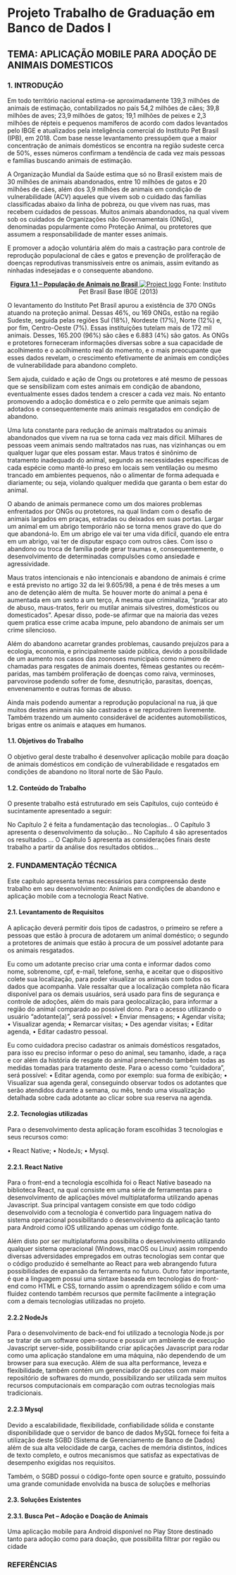 # Projeto Trabalho de Graduação em Banco de Dados I

## TEMA: APLICAÇÃO MOBILE PARA ADOÇÃO DE ANIMAIS DOMESTICOS

### 1. INTRODUÇÃO
Em todo território nacional estima-se aproximadamente 139,3 milhões de animais de estimação, contabilizados no país 54,2 milhões de cães; 39,8 milhões de aves; 23,9 milhões de gatos; 19,1 milhões de peixes e 2,3 milhões de répteis e pequenos mamíferos de acordo com dados levantados pelo IBGE e atualizados pela inteligência comercial do Instituto Pet Brasil (IPB), em 2018. Com base nesse levantamento pressupõem que a maior concentração de animais domésticos se encontra na região sudeste cerca de 50%, esses números confirmam a tendência de cada vez mais pessoas e famílias buscando animais de estimação.

A Organização Mundial da Saúde estima que só no Brasil existem mais de 30 milhões de animais abandonados, entre 10 milhões de gatos e 20 milhões de cães, além dos 3,9 milhões de animais em condição de vulnerabilidade (ACV) aqueles que vivem sob o cuidado das famílias classificadas abaixo da linha de pobreza, ou que vivem nas ruas, mas recebem cuidados de pessoas. Muitos animais abandonados, na qual vivem sob os cuidados de Organizações não Governamentais (ONGs), denominadas popularmente como Proteção Animal, ou protetores que assumem a responsabilidade de manter esses animais.

E promover a adoção voluntária além do mais a castração para controle de reprodução populacional de cães e gatos e prevenção de proliferação de doenças reprodutivas transmissíveis entre os animais, assim evitando as ninhadas indesejadas e o consequente abandono.

<p align="center">
  <a href="" rel="noopener">
 <b>Figura 1.1 – População de Animais no Brasil</b>
 <img src="img/Sem título.jpg" alt="Project logo"></a>
 Fonte: Instituto Pet Brasil Base IBGE (2013)
</p>

O levantamento do Instituto Pet Brasil apurou a existência de 370 ONGs atuando na proteção animal. Dessas 46%, ou 169 ONGs, estão na região Sudeste, seguida pelas regiões Sul (18%), Nordeste (17%), Norte (12%) e, por fim, Centro-Oeste (7%). Essas instituições tutelam mais de 172 mil animais. Desses, 165.200 (96%) são cães e 6.883 (4%) são gatos. As ONGs e protetores forneceram informações diversas sobre a sua capacidade de acolhimento e o acolhimento real do momento, e o mais preocupante que esses dados revelam, o crescimento efetivamente de animais em condições de vulnerabilidade para abandono completo.

Sem ajuda, cuidado e ação de Ongs ou protetores e até mesmo de pessoas que se sensibilizam com estes animais em condição de abandono, eventualmente esses dados tendem a crescer a cada vez mais. No entanto promovendo a adoção doméstica e o zelo permite que animais sejam adotados e consequentemente mais animais resgatados em condição de abandono.

Uma luta constante para redução de animais maltratados ou animais abandonados que vivem na rua se torna cada vez mais difícil. Milhares de pessoas veem animais sendo maltratados nas ruas, nas vizinhanças ou em qualquer lugar que eles possam estar. Maus tratos é sinônimo de tratamento inadequado do animal, segundo as necessidades específicas de cada espécie como mantê-lo preso em locais sem ventilação ou mesmo trancado em ambientes pequenos, não o alimentar de forma adequada e diariamente; ou seja, violando qualquer medida que garanta o bem estar do animal.

O abando de animais permanece como um dos maiores problemas enfrentados por ONGs ou protetores, na qual lindam com o desafio de animais largados em praças, estradas ou deixados em suas portas. Largar um animal em um abrigo temporário não se torna menos grave do que do que abandoná-lo. Em um abrigo ele vai ter uma vida difícil, quando ele entra em um abrigo, vai ter de disputar espaço com outros cães. Com isso o abandono ou troca de família pode gerar traumas e, consequentemente, o desenvolvimento de determinadas compulsões como ansiedade e agressividade.

Maus tratos intencionais e não intencionais e abandono de animais é crime e está previsto no artigo 32 da lei 9.605/98, a pena é de três meses a um ano de detenção além de multa. Se houver morte do animal a pena é aumentada em um sexto a um terço, A mesma que criminaliza, “praticar ato de abuso, maus-tratos, ferir ou mutilar animais silvestres, domésticos ou domesticados”. Apesar disso, pode-se afirmar que na maioria das vezes quem pratica esse crime acaba impune, pelo abandono de animais ser um crime silencioso.

Além do abandono acarretar grandes problemas, causando prejuízos para a ecologia, economia, e principalmente saúde pública, devido a possibilidade de um aumento nos casos das zoonoses municipais como número de chamadas para resgates de animais doentes, fêmeas gestantes ou recém-paridas, mas também proliferação de doenças como raiva, verminoses, parvovirose podendo sofrer de fome, desnutrição, parasitas, doenças, envenenamento e outras formas de abuso. 

Ainda mais podendo aumentar a reprodução populacional na rua, já que muitos destes animais não são castrados e se reproduzirem livremente. Também trazendo um aumento considerável de acidentes automobilísticos, brigas entre os animais e ataques em humanos.


#### 1.1. Objetivos do Trabalho 
O objetivo geral deste trabalho é desenvolver aplicação mobile para doação de animais domésticos em condição de vulnerabilidade e resgatados em condições de abandono no litoral norte de São Paulo.

#### 1.2. Conteúdo do Trabalho
O presente trabalho está estruturado em seis Capítulos, cujo conteúdo é sucintamente apresentado a seguir:

No Capítulo 2 é feita a fundamentação das tecnologias...
O Capítulo 3 apresenta o desenvolvimento da solução...
No Capítulo 4 são apresentados os resultados ...
O Capítulo 5 apresenta as considerações finais deste trabalho a partir da análise dos resultados obtidos...

### 2.	FUNDAMENTAÇÃO TÉCNICA
Este capítulo apresenta temas necessários para compreensão deste trabalho em seu desenvolvimento: Animais em condições de abandono e aplicação mobile com a tecnologia React Native.

#### 2.1. Levantamento de Requisitos

A aplicação deverá permitir dois tipos de cadastros, o primeiro se refere a pessoas que estão à procura de adotarem um animal doméstico; o segundo a protetores de animais que estão à procura de um possível adotante para os animais resgatados.

Eu como um adotante preciso criar uma conta e informar dados como nome, sobrenome, cpf, e-mail, telefone, senha, e aceitar que o dispositivo colete sua localização, para poder visualizar os animais com todos os dados que acompanha. Vale ressaltar que a localização completa não ficara disponível para os demais usuários, será usado para fins de segurança e controle de adoções, além do mais para geolocalização, para informar a região do animal comparado ao possível dono. Para o acesso utilizando o usuário “adotante(a)”, será possível: • Enviar mensagens; • Agendar visita; • Visualizar agenda; • Remarcar visitas; • Des agendar visitas; • Editar agenda, • Editar cadastro pessoal.

Eu como cuidadora preciso cadastrar os animais domésticos resgatados, para isso eu preciso informar o peso do animal, seu tamanho, idade, a raça e cor além da história de resgate do animal preenchendo também todas as medidas tomadas para tratamento deste. Para o acesso como “cuidadora”, será possível: • Editar agenda, como por exemplo: sua forma de exibição; • Visualizar sua agenda geral, conseguindo observar todos os adotantes que serão atendidos durante a semana, ou mês, tendo uma visualização detalhada sobre cada adotante ao clicar sobre sua reserva na agenda.

#### 2.2.	Tecnologias utilizadas
Para o desenvolvimento desta aplicação foram escolhidas 3 tecnologias e seus recursos como:

•	React Native;
•	NodeJs;
•	Mysql.

#### 2.2.1.	React Native

Para o front-end a tecnologia escolhida foi o React Native baseado na biblioteca React, na qual consiste em uma série de ferramentas para o desenvolvimento de aplicações móvel multiplataforma utilizando apenas Javascript. Sua principal vantagem consiste em que todo código desenvolvido com a tecnologia é convertido para linguagem nativa do sistema operacional possibilitando o desenvolvimento da aplicação tanto para Android como iOS utilizando apenas um código fonte.

Além disto por ser multiplataforma possibilita o desenvolvimento utilizando qualquer sistema operacional (Windows, macOS ou Linux) assim rompendo diversas adversidades empregados em outras tecnologias sem contar que o código produzido é semelhante ao React para web abrangendo futura possibilidades de expansão da ferramenta no futuro. Outro fator importante, é que a linguagem possui uma sintaxe baseada em tecnologias do front-end como HTML e CSS, tornando assim o aprendizagem sólido e com uma fluidez contendo também recursos que permite facilmente a integração com a demais tecnologias utilizadas no projeto.

#### 2.2.2 NodeJs

Para o desenvolvimento de back-end foi utilizado a tecnologia Node.js por se tratar de um software open-source e possuir um ambiente de execução Javascript server-side, possibilitando criar aplicações Javascript para rodar como uma aplicação standalone em uma máquina, não dependendo de um browser para sua execução. Além de sua alta performance, leveza e flexibilidade, também contém um gerenciador de pacotes com maior repositório de softwares do mundo, possibilizando ser utilizada sem muitos recursos computacionais em comparação com outras tecnologias mais tradicionais.

#### 2.2.3 Mysql

Devido a escalabilidade, flexibilidade, confiabilidade sólida e constante disponibilidade que o servidor de banco de dados MySQL fornece foi feita a utilização deste SGBD (Sistema de Gerenciamento de Banco de Dados) além de sua alta velocidade de carga, caches de memória distintos, índices de texto completo, e outros mecanismos que satisfaz as expectativas de desempenho exigidas nos requisitos.

Também, o SGBD possui o código-fonte open source e gratuito, possuindo uma grande comunidade envolvida na busca de soluções e melhorias 

#### 2.3.	Soluções Existentes

#### 2.3.1.	Busca Pet – Adoção e Doação de Animais

Uma aplicação mobile para Android disponível no Play Store destinado tanto para adoção como para doação, que possibilita filtrar por região ou cidade 

### REFERÊNCIAS
